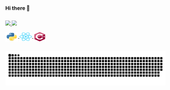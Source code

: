 ### Hi there 👋 
 ##
<!--
**othonoliveira/othonoliveira** is a ✨ _special_ ✨ repository because its `README.md` (this file) appears on your GitHub profile.

Here are some ideas to get you started:

- 🔭 I’m currently working on ...
- 🌱 I’m currently learning ...
- 👯 I’m looking to collaborate on ...
- 🤔 I’m looking for help with ...
- 💬 Ask me about ...
- 📫 How to reach me: ...
- 😄 Pronouns: ...
- ⚡ Fun fact: ...
-->
 <div>
  <a href="https://github.com/othonoliveira">
  <img height="180em" src="https://github-readme-stats.vercel.app/api?username=othonoliveira&show_icons=true&theme=dark&include_all_commits=true&count_private=true"/>
  <img height="180em" src="https://github-readme-stats.vercel.app/api/top-langs/?username=othonoliveira&layout=demo&langs_count=7&theme=dark"/>
</div>
</div>

<div style="display: inline_block"><br>
  <img align="center" alt="Rafa-Python" height="30" width="40" src="https://raw.githubusercontent.com/devicons/devicon/master/icons/python/python-original.svg">
  <img align="center" alt="Rafa-React" height="30" width="40" src="https://raw.githubusercontent.com/devicons/devicon/master/icons/react/react-original.svg">
  <img align="center" alt="Rafa-cplusplus" height="30" width="40" src="https://raw.githubusercontent.com/devicons/devicon/master/icons/cplusplus/cplusplus-original.svg">
</div>

  ##

![Snake animation](https://github.com/othonoliveira/othonoliveira/blob/output/github-contribution-grid-snake.svg)
